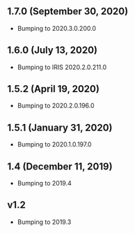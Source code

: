 ## 1.7.0 (September 30, 2020)
- Bumping to 2020.3.0.200.0

## 1.6.0 (July 13, 2020)
- Bumping to IRIS 2020.2.0.211.0

## 1.5.2 (April 19, 2020)
  - Bumping to 2020.2.0.196.0

## 1.5.1 (January 31, 2020)
- Bumping to 2020.1.0.197.0

## 1.4 (December 11, 2019)
- Bumping to 2019.4

## v1.2 
- Bumping to 2019.3


